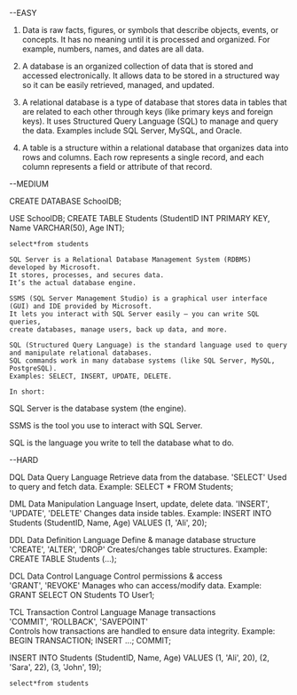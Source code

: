 --EASY
1. Data is raw facts, figures, or symbols that describe objects, events, or concepts. 
It has no meaning until it is processed and organized. 
For example, numbers, names, and dates are all data.

2. A database is an organized collection of data that is stored and accessed electronically. 
It allows data to be stored in a structured way so it can be easily retrieved, managed, and updated.

3. A relational database is a type of database that stores data in tables that are related to each other through keys 
(like primary keys and foreign keys). It uses Structured Query Language (SQL) to manage and query the data. 
Examples include SQL Server, MySQL, and Oracle.

4. A table is a structure within a relational database that organizes data into rows and columns. 
Each row represents a single record, and each column represents a field or attribute of that record.

--MEDIUM


CREATE DATABASE SchoolDB;

USE SchoolDB;
CREATE TABLE Students (StudentID INT PRIMARY KEY,
    Name VARCHAR(50),
    Age INT);


	select*from students

	SQL Server is a Relational Database Management System (RDBMS) developed by Microsoft. 
	It stores, processes, and secures data. 
	It’s the actual database engine.

	SSMS (SQL Server Management Studio) is a graphical user interface (GUI) and IDE provided by Microsoft. 
	It lets you interact with SQL Server easily — you can write SQL queries, 
	create databases, manage users, back up data, and more.

	SQL (Structured Query Language) is the standard language used to query and manipulate relational databases. 
	SQL commands work in many database systems (like SQL Server, MySQL, PostgreSQL). 
	Examples: SELECT, INSERT, UPDATE, DELETE.

	In short:
SQL Server is the database system (the engine).

SSMS is the tool you use to interact with SQL Server.

SQL is the language you write to tell the database what to do.

--HARD

DQL	Data Query Language	Retrieve data from the database.
'SELECT' Used to query and fetch data. 
Example: SELECT * FROM Students;


DML	Data Manipulation Language	Insert, update, delete data.
'INSERT', 'UPDATE', 'DELETE' Changes data inside tables. 
Example: INSERT INTO Students (StudentID, Name, Age) VALUES (1, 'Ali', 20);


DDL	Data Definition Language Define & manage database structure	
'CREATE', 'ALTER', 'DROP' Creates/changes table structures. 
Example: CREATE TABLE Students (...);

DCL	Data Control Language Control permissions & access	
'GRANT', 'REVOKE' Manages who can access/modify data. 
Example: GRANT SELECT ON Students TO User1;

TCL	Transaction Control Language Manage transactions	
'COMMIT', 'ROLLBACK', 'SAVEPOINT'	
Controls how transactions are handled to ensure data integrity. 
Example: BEGIN TRANSACTION; INSERT ...; COMMIT;


INSERT INTO Students (StudentID, Name, Age) 
VALUES 
    (1, 'Ali', 20),
    (2, 'Sara', 22),
    (3, 'John', 19);
	
	select*from students
